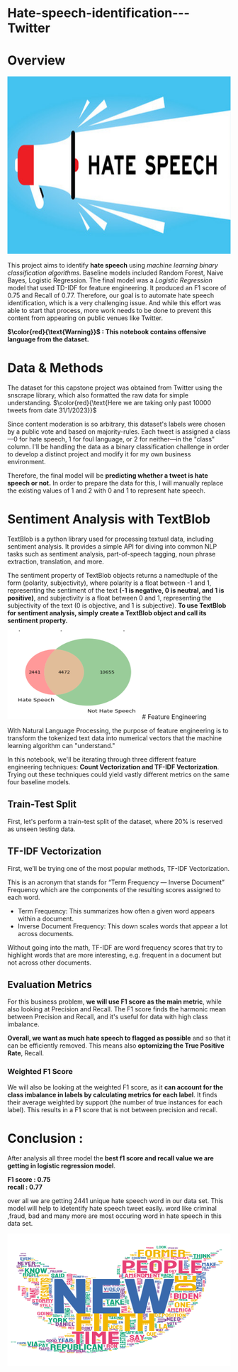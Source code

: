 # Hate-speech-identification---Twitter
# Overview

<img src="test.jpg" width="700" height="400">

This project aims to identify **hate speech** using *machine learning binary classification algorithms*.
Baseline models included Random Forest, Naive Bayes, Logistic Regression. The final model was a *Logistic Regression* model that used TD-IDF for feature engineering.
It produced an F1 score of 0.75 and Recall of 0.77. Therefore, our goal is to automate hate speech identification, which is a very challenging issue. And while this effort was able to start that process, more work needs to be done to prevent this content from appearing on public venues like Twitter.

**$\color{red}{\text{Warning}}$ : This notebook contains offensive language from the dataset.**

# Data & Methods

The dataset for this capstone project was obtained from Twitter using the snscrape library, which also formatted the raw data for simple understanding. $\color{red}{\text{Here we are taking only past 10000 tweets from date 31/1/2023}}$

Since content moderation is so arbitrary, this dataset's labels were chosen by a public vote and based on majority-rules. Each tweet is assigned a class—0 for hate speech, 1 for foul language, or 2 for neither—in the "class" column. I'll be handling the data as a binary classification challenge in order to develop a distinct project and modify it for my own business environment.

Therefore, the final model will be **predicting whether a tweet is hate speech or not.** In order to prepare the data for this, I will manually replace the existing values of 1 and 2 with 0 and 1 to represent hate speech.

# Sentiment Analysis with TextBlob

TextBlob is a python library used for processing textual data, including sentiment analysis. It provides a simple API for diving into common NLP tasks such as sentiment analysis, part-of-speech tagging, noun phrase extraction, translation, and more.

The sentiment property of TextBlob objects returns a namedtuple of the form (polarity, subjectivity), where polarity is a float between -1 and 1, representing the sentiment of the text **(-1 is negative, 0 is neutral, and 1 is positive)**, and subjectivity is a float between 0 and 1, representing the subjectivity of the text (0 is objective, and 1 is subjective). **To use TextBlob for sentiment analysis, simply create a TextBlob object and call its sentiment property.**

<img src="word_vennn.png" width="300" height="200">
# Feature Engineering

With Natural Language Processing, the purpose of feature engineering is to transform the tokenized text data into numerical vectors that the machine learning algorithm can "understand."

In this notebook, we'll be iterating through three different feature engineering techniques: **Count Vectorization and TF-IDF Vectorization**. Trying out these techniques could yield vastly different metrics on the same four baseline models.

## Train-Test Split
First, let's perform a train-test split of the dataset, where 20% is reserved as unseen testing data.

## TF-IDF Vectorization

First, we’ll be trying one of the most popular methods, TF-IDF Vectorization.

This is an acronym that stands for “Term Frequency — Inverse Document” Frequency which are the components of the resulting scores assigned to each word.
- Term Frequency: This summarizes how often a given word appears within a document.
- Inverse Document Frequency: This down scales words that appear a lot across documents.

Without going into the math, TF-IDF are word frequency scores that try to highlight words that are more interesting, e.g. frequent in a document but not across other documents.

## Evaluation Metrics

For this business problem, **we will use F1 score as the main metric**, while also looking at Precision and Recall. The F1 score finds the harmonic mean between Precision and Recall, and it's useful for data with high class imbalance.

**Overall, we want as much hate speech to flagged as possible** and so that it can be efficiently removed. This means also **optomizing the True Positive Rate**,  Recall.

### Weighted F1 Score

We will also be looking at the weighted F1 score, as it **can account for the class imbalance in labels by calculating metrics for each label**. It finds their average weighted by support (the number of true instances for each label). This results in a F1 score that is not between precision and recall.


# Conclusion :
After analysis all three model the **best f1 score and recall value we are getting in logistic regression model**.

**F1 score : 0.75\
recall   : 0.77**

over all we are getting 2441 unique hate speech word in our data set.
This model will help to idetentify hate speech tweet easily.
word like criminal ,fraud, bad and many more are most occuring word in hate speech  in this data set.

<img src="icon_cloud.png" width="700" height="300">
